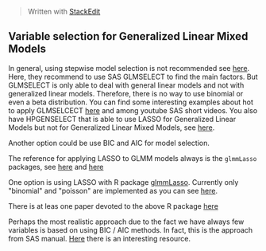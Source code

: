 
> Written with [StackEdit](https://stackedit.io/)

## Variable selection for Generalized Linear Mixed Models

In general, using stepwise model selection is not recommended see [here](https://communities.sas.com/t5/Statistical-Procedures/proc-glimmix-selection-stepwise-or-backwards/td-p/172976).  Here, they recommend to use SAS GLMSELECT to find the main factors. But GLMSELECT is only able to deal with general linear models and not with generalized linear models. Therefore, there is no way to use binomial or even a beta distribution. You can find some interesting examples about hot to apply GLMSELCECT [here](https://www.coursera.org/lecture/machine-learning-data-analysis/testing-a-lasso-regression-with-sas-ntKNE) and among youtube SAS short videos. You also have HPGENSELECT that is able to use LASSO for Generalized Linear Models but not for Generalized Linear Mixed Models, see [here](https://www.youtube.com/watch?v=IlLUpUEAhXg). 

Another option could be use BIC and AIC for model selection. 

The reference for applying LASSO to GLMM models always is the `glmmLasso` packages, see [here](https://stats.stackexchange.com/questions/74220/generalized-linear-mixed-models-model-selection) and [here](https://www.researchgate.net/topic/Mixed-Effects-Models)

One option is using LASSO with R package [glmmLasso](https://cran.r-project.org/web/packages/glmmLasso/glmmLasso.pdf). Currently only "binomial" and "poisson" are implemented as you can see [here](https://rdrr.io/rforge/glmmixedlasso/man/glmmlasso.html). 

There is at leas one paper devoted to the above R package [here](https://pdfs.semanticscholar.org/c5a7/e58e1520f588aa1d0d4aa42a5f471bb11d4d.pdf)

Perhaps the most realistic approach due to the fact we have always few variables is based on using BIC / AIC methods. In fact, this is the approach from SAS manual. [Here](https://faculty.psy.ohio-state.edu/myung/personal/model%20selection%20tutorial.pdf) there is an interesting resource.
<!--stackedit_data:
eyJoaXN0b3J5IjpbLTkwMzAzNDY4NCwtNzg2ODUyNTc2XX0=
-->